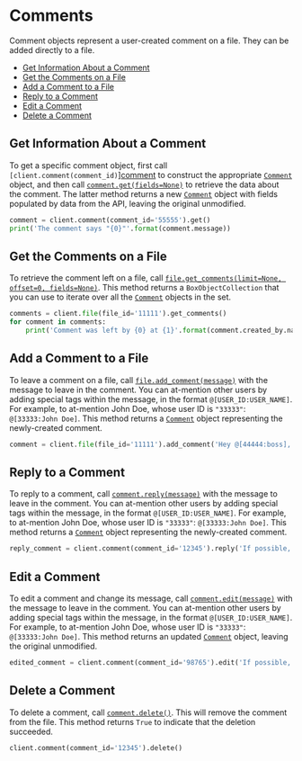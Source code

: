 Comments
========

Comment objects represent a user-created comment on a file. They can be added directly to a file.

<!-- START doctoc generated TOC please keep comment here to allow auto update -->
<!-- DON'T EDIT THIS SECTION, INSTEAD RE-RUN doctoc TO UPDATE -->


- [Get Information About a Comment](#get-information-about-a-comment)
- [Get the Comments on a File](#get-the-comments-on-a-file)
- [Add a Comment to a File](#add-a-comment-to-a-file)
- [Reply to a Comment](#reply-to-a-comment)
- [Edit a Comment](#edit-a-comment)
- [Delete a Comment](#delete-a-comment)

<!-- END doctoc generated TOC please keep comment here to allow auto update -->

Get Information About a Comment
-------------------------------

To get a specific comment object, first call `[client.comment(comment_id)`][comment] to construct the appropriate
[`Comment`][comment_class] object, and then call [`comment.get(fields=None)`][get] to retrieve the data about the
comment.  The latter method returns a new [`Comment`][comment_class] object with fields populated by data from the API,
leaving the original unmodified.

<!-- sample get_comment_id -->
```python
comment = client.comment(comment_id='55555').get()
print('The comment says "{0}"'.format(comment.message))
```

[comment]: https://box-python-sdk.readthedocs.io/en/latest/boxsdk.client.html#boxsdk.client.client.Client.comment
[get]: https://box-python-sdk.readthedocs.io/en/latest/boxsdk.object.html#boxsdk.object.base_object.BaseObject.get
[comment_class]: https://box-python-sdk.readthedocs.io/en/latest/boxsdk.object.html#boxsdk.object.comment.Comment

Get the Comments on a File
--------------------------

To retrieve the comment left on a file, call [`file.get_comments(limit=None, offset=0, fields=None)`][get_comments].
This method returns a `BoxObjectCollection` that you can use to iterate over all the
[`Comment`][comment_class] objects in the set.

<!-- sample get_files_id_comments -->
```python
comments = client.file(file_id='11111').get_comments()
for comment in comments:
    print('Comment was left by {0} at {1}'.format(comment.created_by.name, comment.created_at))
```

[get_comments]: https://box-python-sdk.readthedocs.io/en/latest/boxsdk.object.html#boxsdk.object.file.File.get_comments

Add a Comment to a File
-----------------------

To leave a comment on a file, call [`file.add_comment(message)`][add_comment] with the message to leave in the comment.
You can at-mention other users by adding special tags within the message, in the format `@[USER_ID:USER_NAME]`.  For
example, to at-mention John Doe, whose user ID is `"33333"`: `@[33333:John Doe]`.  This method returns a
[`Comment`][comment_class] object representing the newly-created comment.

<!-- sample post_comments -->
```python
comment = client.file(file_id='11111').add_comment('Hey @[44444:boss], when should I have this done by?')
```

[add_comment]: https://box-python-sdk.readthedocs.io/en/latest/boxsdk.object.html#boxsdk.object.file.File.add_comment

Reply to a Comment
------------------

To reply to a comment, call [`comment.reply(message)`][reply] with the message to leave in the comment.
You can at-mention other users by adding special tags within the message, in the format `@[USER_ID:USER_NAME]`.  For
example, to at-mention John Doe, whose user ID is `"33333"`: `@[33333:John Doe]`.  This method returns a
[`Comment`][comment_class] object representing the newly-created comment.

```python
reply_comment = client.comment(comment_id='12345').reply('If possible, please finish this by the end of the week!')
```

[reply]: https://box-python-sdk.readthedocs.io/en/latest/boxsdk.object.html#boxsdk.object.comment.Comment.reply

Edit a Comment
--------------

To edit a comment and change its message, call [`comment.edit(message)`][edit] with the message to leave in the comment.
You can at-mention other users by adding special tags within the message, in the format `@[USER_ID:USER_NAME]`.  For
example, to at-mention John Doe, whose user ID is `"33333"`: `@[33333:John Doe]`.  This method returns an updated
[`Comment`][comment_class] object, leaving the original unmodified.

<!-- sample put_comments_id -->
```python
edited_comment = client.comment(comment_id='98765').edit('If possible, please finish this by Friday!')
```

[edit]: https://box-python-sdk.readthedocs.io/en/latest/boxsdk.object.html#boxsdk.object.comment.Comment.edit

Delete a Comment
----------------

To delete a comment, call [`comment.delete()`][delete].  This will remove the comment from the file.  This method
returns `True` to indicate that the deletion succeeded.

<!-- sample delete_comments_id -->
```python
client.comment(comment_id='12345').delete()
```

[delete]: https://box-python-sdk.readthedocs.io/en/latest/boxsdk.object.html#boxsdk.object.base_object.BaseObject.delete
